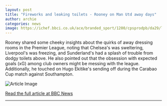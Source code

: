 ```yaml
---
layout: post
title: "Fireworks and leaking toilets - Rooney on Man Utd away days"
author: archie
categories: news
image: https://ichef.bbci.co.uk/ace/branded_sport/1200/cpsprodpb/da29/live/fbc3b660-9a1a-11f0-89b7-f92e020b4774.jpg
---
```

Rooney shared some cheeky insights about the quirks of away dressing rooms in the Premier League, noting that Chelsea's was sweltering, Liverpool's was freezing, and Sunderland's had a splash of trouble from dodgy toilets above. He also pointed out that the obsession with expected goals (xG) among club owners might be messing with the league. Additionally, he touched on Hugo Ekitike's sending off during the Carabao Cup match against Southampton.

![Article Image](https://ichef.bbci.co.uk/ace/branded_sport/1200/cpsprodpb/da29/live/fbc3b660-9a1a-11f0-89b7-f92e020b4774.jpg)

[Read the full article at BBC News](https://www.bbc.com/sport/football/articles/c2dnz9y7p7po?at_medium=RSS&at_campaign=rss)

---
